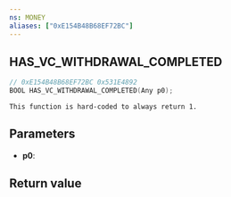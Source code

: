 ```yaml
---
ns: MONEY
aliases: ["0xE154B48B68EF72BC"]
---
```

## HAS_VC_WITHDRAWAL_COMPLETED

```c
// 0xE154B48B68EF72BC 0x531E4892
BOOL HAS_VC_WITHDRAWAL_COMPLETED(Any p0);
```

```
This function is hard-coded to always return 1.  
```

## Parameters
* **p0**: 

## Return value
